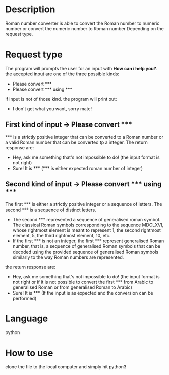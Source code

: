 # Description 
Roman number converter is able to convert the Roman number to numeric number or convert the numeric number to Roman number Depending on the request type.

# Request type
The program will prompts the user for an input with **How can i help you?**. the accepted input are one of the three possible kinds:
* Please convert ***
* Please convert *** using ***

if input is not of those kind. the program will print out:

* I don't get what you want, sorry mate!

## First kind of input -> Please convert ***
*** is a strictly positive integer that can be converted to a Roman number or a valid Roman number that can be converted tp a integer. The return response are:
* Hey, ask me something that's not impossible to do! (the input format is not right)
* Sure! It is *** (*** is either expected roman number of integer)

## Second kind of input -> Please convert *** using ***
The first *** is either a strictly positive integer or a sequence of letters. The second *** is a sequence of distinct letters.

* The second *** represented a sequence of generalised roman symbol. The classical Roman symbols corresponding to the sequence MDCLXVI, whose rightmost element is meant to represent 1, the second rightmost element, 5, the third rightmost element, 10, etc.
* If the first *** is not an integer, the first *** represent generalised Roman number, that is, a sequence of generalised Roman symbols that can be decoded using the provided sequence of generalised Roman symbols similarly to the way Roman numbers are represented. 

the return response are:
* Hey, ask me something that's not impossible to do! (the input format is not right or if it is not possible to convert the first *** from Arabic to generalised Roman or from generalised Roman to Arabic)
* Sure! It is *** (If the input is as expected and the conversion can be performed)

# Language
python

# How to use
clone the file to the local computer and simply hit python3 


